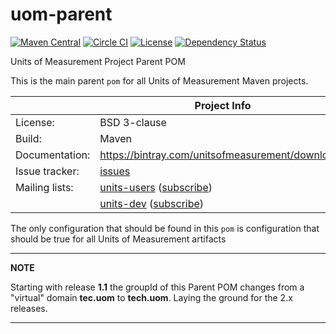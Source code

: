 uom-parent
=========================
[![Maven Central](https://maven-badges.herokuapp.com/maven-central/tech.uom/uom-parent/badge.svg)](https://maven-badges.herokuapp.com/maven-central/tech.uom/uom-parent)
[![Circle CI](https://circleci.com/gh/unitsofmeasurement/uom-parent.svg?style=svg)](https://circleci.com/gh/unitsofmeasurement/uom-parent) 
[![License](http://img.shields.io/badge/license-BSD3-blue.svg?style=flat-square)](http://opensource.org/licenses/BSD-3-Clause)
[![Dependency Status](https://www.versioneye.com/user/projects/57711d32671894004fedd52b/badge.svg?style=flat-square)](https://www.versioneye.com/user/projects/57711d32671894004fedd52b)

Units of Measurement Project Parent POM

This is the main parent `pom` for all Units of Measurement Maven projects.

|                 | Project Info  |
| --------------- | ------------- |
| License:        | BSD 3-clause  |
| Build:          | Maven  |
| Documentation:  | https://bintray.com/unitsofmeasurement/downloads  |
| Issue tracker:  | [issues](https://github.com/unitsofmeasurement/uom-parent/issues)  |
| Mailing lists:  | [units-users](http://groups.google.com/group/units-users/) ([subscribe](http://groups.google.com/group/units-users/subscribe))  |
|                 | [units-dev](http://groups.google.com/group/units-dev/) ([subscribe](http://groups.google.com/group/units-dev/subscribe))  |

The only configuration that should be found in this  `pom` is configuration that should be true for all Units of Measurement artifacts

---
**NOTE**

Starting with release **1.1** the groupId of this Parent POM changes from a "virtual" domain **tec.uom** to **tech.uom**. Laying the ground for the 2.x releases.

---
